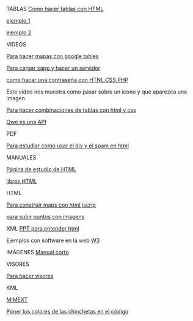 TABLAS
[Como hacer tablas con HTML](https://disenowebakus.net/tablas-html.php)

[ejemplo 1](http://www.todoele.net/DukeWorkshopHtml/html1/tablas.htm)


[ejemplo 2](https://www.uv.es/jac/guia/tablaeje.htm)

VIDEOS

[Para hacer mapas con google tables](https://www.youtube.com/watch?v=xTHNOw3M_so)

[Para cargar xapp y hacer un servidor](https://www.youtube.com/watch?v=hlzaA_GSA8U)

[como hacar una contraseña con HTNL,CSS,PHP](https://www.youtube.com/watch?v=arqv2YVp_3E)

Este video nos muestra como pasar sobre un icono y que aparezca una imagen

[Para hacer combinaciones de tablas con html y css](https://www.youtube.com/watch?v=3ILeSOinSYY )

[Qwe es una API](https://www.youtube.com/watch?v=u2Ms34GE14U)

PDF 

[Para estudiar como usar el div y el spam en html](https://www.aprenderaprogramar.com/attachments/article/545/CU00726B%20Capas%20HTML%20etiquetas%20DIV%20SPAN%20ejemplos%20maquetar%20estructura%20paginas.pdf)

MANUALES

[Página de estudio de HTML](https://desarrolloweb.com/manuales/manual-html.html)


[libros HTML](https://uniwebsidad.com/libros/xhtml/capitulo-2/sintaxis-de-las-etiquetas-xhtml)

HTML 

[Para construir maps con html jscrip](https://developers.google.com/maps/documentation/javascript/examples/layer-fusiontables-styling)

[para subir puntos con imagens](https://developers.google.com/maps/documentation/javascript/examples/layer-georss)

XML
[PPT para entender html](http://di002.edv.uniovi.es/~juanrp/docencia/gis/Tutorial%20API%20Google%20maps.pdf)

Ejemplos con software en la web
[W3](https://www.w3schools.com/tags/tryit.asp?filename=tryhtml_link_image)

IMÁGENES
[Manual corto](http://www.todoele.net/DukeWorkshopHtml/html1/imagenes.htm)

VISORES

[Para hacer visores](http://sitna.navarra.es/geoportal/recursos/Manual%20usuario%20Visor%20API%20SITNA.pdf)

KML

[MIMEXT](http://www.sigte.udg.edu/jornadassiglibre2010/uploads/Articles/a38.pdf)


[Poner los colores de las chinchetas en el código](http://tancro.e-central.tv/grandmaster/markers/google-icons/mapfiles-kml-pushpin.html)




